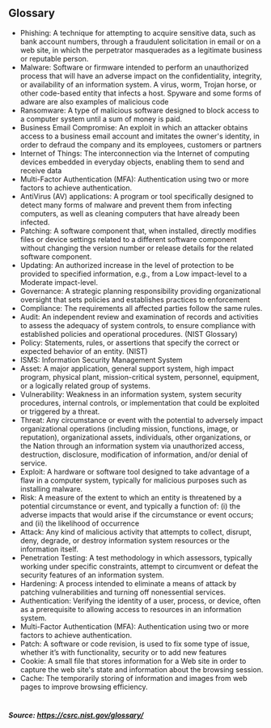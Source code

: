 ## Glossary

- Phishing: A technique for attempting to acquire sensitive data, such as bank account numbers, through a fraudulent solicitation in email or on a web site, in which the perpetrator masquerades as a legitimate business or reputable person.
- Malware: Software or firmware intended to perform an unauthorized process that will have an adverse impact on the confidentiality, integrity, or availability of an information system. A virus, worm, Trojan horse, or other code-based entity that infects a host. Spyware and some forms of adware are also examples of malicious code
- Ransomware: A type of malicious software designed to block access to a computer system until a sum of money is paid.
- Business Email Compromise: An exploit in which an attacker obtains access to a business email account and imitates the owner's identity, in order to defraud the company and its employees, customers or partners
- Internet of Things: The interconnection via the Internet of computing devices embedded in everyday objects, enabling them to send and receive data
- Multi-Factor Authentication (MFA): Authentication using two or more factors to achieve authentication.
- AntiVirus (AV) applications: A program or tool specifically designed to detect many forms of malware and prevent them from infecting computers, as well as cleaning computers that have already been infected.
- Patching: A software component that, when installed, directly modifies files or device settings related to a different software component without changing the version number or release details for the related software component.
- Updating: An authorized increase in the level of protection to be provided to specified information, e.g., from a Low impact-level to a Moderate impact-level.
- Governance: A strategic planning responsibility providing organizational oversight that sets policies and establishes practices to enforcement
- Compliance: The requirements all affected parties follow the same rules.
- Audit: An independent review and examination of records and activities to assess the adequacy of system controls, to ensure compliance with established policies and operational procedures. (NIST Glossary)
- Policy: Statements, rules, or assertions that specify the correct or expected behavior of an entity. (NIST)
- ISMS: Information Security Management System
- Asset: A major application, general support system, high impact program, physical plant, mission-critical system, personnel, equipment, or a logically related group of systems.
- Vulnerability: Weakness in an information system, system security procedures, internal controls, or implementation that could be exploited or triggered by a threat.
- Threat: Any circumstance or event with the potential to adversely impact organizational operations (including mission, functions, image, or reputation), organizational assets, individuals, other organizations, or the Nation through an information system via unauthorized access, destruction, disclosure, modification of information, and/or denial of service.
- Exploit: A hardware or software tool designed to take advantage of a flaw in a computer system, typically for malicious purposes such as installing malware.
- Risk: A measure of the extent to which an entity is threatened by a potential circumstance or event, and typically a function of: (i) the adverse impacts that would arise if the circumstance or event occurs; and (ii) the likelihood of occurrence
- Attack: Any kind of malicious activity that attempts to collect, disrupt, deny, degrade, or destroy information system resources or the information itself.
- Penetration Testing: A test methodology in which assessors, typically working under specific constraints, attempt to circumvent or defeat the security features of an information system.
- Hardening: A process intended to eliminate a means of attack by patching vulnerabilities and turning off nonessential services.
- Authentication: Verifying the identity of a user, process, or device, often as a prerequisite to allowing access to resources in an information system.
- Multi-Factor Authentication (MFA): Authentication using two or more factors to achieve authentication.
- Patch: A software or code revision, is used to fix some type of issue, whether it’s with functionality, security or to add new features
- Cookie: A small file that stores information for a Web site in order to capture the web site's state and information about the browsing session.
- Cache: The temporarily storing of information and images from web pages to improve browsing efficiency.

#

##### Source: https://csrc.nist.gov/glossary/
